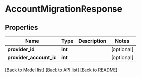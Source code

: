 # AccountMigrationResponse

## Properties
Name | Type | Description | Notes
------------ | ------------- | ------------- | -------------
**provider_id** | **int** |  | [optional] 
**provider_account_id** | **int** |  | [optional] 

[[Back to Model list]](../README.md#documentation-for-models) [[Back to API list]](../README.md#documentation-for-api-endpoints) [[Back to README]](../README.md)



